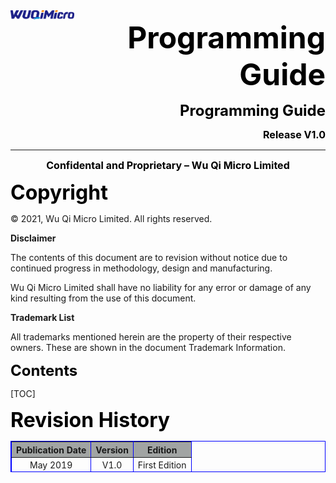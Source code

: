 <img src="logo.png" alt="logo" style="zoom:10%;" align="left"/>









<p align="right"><font size=8 color="black"><b>Programming Guide</b></font></p>

<p align="right"><font size=5 color="black"><b>Programming Guide</b></font></p>

<p align="right"><font size=3 color="black"><b>Release V1.0</b></font></p>



------

























<p align="center"><font size=3 color="black"><b>Confidental and Proprietary – Wu Qi Micro Limited</b></font></p>

<div style="page-break-after:always" />





<p align="left"><font size=6.5 color="black"><b>Copyright</b></font></p>

© 2021, Wu Qi Micro Limited. All rights reserved. 

**Disclaimer**

The contents of this document are to revision without notice due to continued progress in methodology, design and manufacturing. 

Wu Qi Micro Limited shall have no liability for any error or damage of any kind resulting from the use of this document.

**Trademark List**

All trademarks mentioned herein are the property of their respective owners. These are shown in the document Trademark Information. 

<div style="page-break-after:always" />






<p align="left"><font size=5 color="black"><b>Contents</b></font></p>

[TOC]

















<div style="page-break-after:always" />

<p align="left"><font size=6 color="black"><b>Revision History</b></font></p>

<table border="1" width="400" height="50" bordercolor="blue" cellspacing="0" cellpadding="0" rules="all"summary="日历信息">
         <tr align="center" bgColor="a1a4a3">
             <th>Publication Date</th> 
             <th>Version</th>
             <th>Edition</th>
         </tr>
         <tr align="center">
             <td height="20">May 2019</td>
             <td>V1.0</td>
             <td>First Edition</td>
         </tr>
</table>


<div style="page-break-after:always" />



